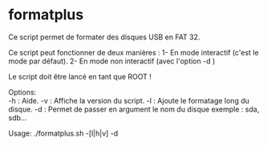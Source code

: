# formatplus
Ce script permet de formater des disques USB en FAT 32.

Ce script peut fonctionner de deux manières :
1- En mode interactif (c'est le mode par défaut).
2- En mode non interactif (avec l'option -d <sdX>)
 
Le script doit être lancé en tant que ROOT !                                                 
                                                  
Options:                                          
    -h    : Aide.
    -v    : Affiche la version du script.
    -l    : Ajoute le formatage long du disque.
 -d <sdX> : Permet de passer en argument le nom du disque exemple : sda, sdb...

Usage: ./formatplus.sh -[l|h|v] -d <sdX>                                            
